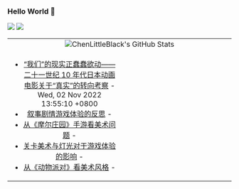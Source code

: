 ### Hello World 👋

[![](https://img.shields.io/badge/@ChenLittleBlack-1a6c81?style=flat&logo=java&logoColor=1a6c81&label=Java&colorA=ffffff)](https://www.java.com/)
[![](https://img.shields.io/badge/@ChenLittleBlack-41b883?style=flat&logo=vuedotjs&logoColor=41b883&label=Vue&colorA=ffffff)](https://cn.vuejs.org/)

<table>
<tr>
<td colspan="2" style="text-align: center;">
<img alt="ChenLittleBlack's GitHub Stats" src="https://github-readme-stats.vercel.app/api?username=ChenLittleBlack&show_icons=true&icon_color=CE1D2D&text_color=718096&bg_color=ffffff&hide_title=true" />
</td>
</tr>
<tr>
<td align="center" valign="middle">

<!-- START_SECTION:blog -->
* <a href='http://zhuanlan.zhihu.com/p/579035072?utm_campaign=rss&utm_medium=rss&utm_source=rss&utm_content=title' target='_blank'>“我们”的现实正蠢蠢欲动——二十一世纪 10 年代日本动画电影关于“真实”的转向考察</a> - Wed, 02 Nov 2022 13:55:10 +0800
* <a href='http://zhuanlan.zhihu.com/p/404773708?utm_campaign=rss&utm_medium=rss&utm_source=rss&utm_content=title' target='_blank'>叙事剧情游戏体验的反思</a> - 
* <a href='http://zhuanlan.zhihu.com/p/407965203?utm_campaign=rss&utm_medium=rss&utm_source=rss&utm_content=title' target='_blank'>从《摩尔庄园》手游看美术问题</a> - 
* <a href='http://zhuanlan.zhihu.com/p/498585928?utm_campaign=rss&utm_medium=rss&utm_source=rss&utm_content=title' target='_blank'>关卡美术与灯光对于游戏体验的影响</a> - 
* <a href='http://zhuanlan.zhihu.com/p/431188358?utm_campaign=rss&utm_medium=rss&utm_source=rss&utm_content=title' target='_blank'>从《动物派对》看美术风格</a> - 
<!-- END_SECTION:blog -->

</td>
<td valign="middle" width="50%">

<!-- START_SECTION:douban -->

<!-- END_SECTION:douban -->

</td>
</tr>
</table>
